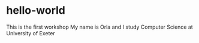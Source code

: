 # hello-world
This is the first workshop
My name is Orla and I study Computer Science at University of Exeter
